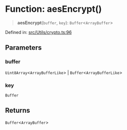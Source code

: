# Function: aesEncrypt()

> **aesEncrypt**(`buffer`, `key`): `Buffer`\<`ArrayBuffer`\>

Defined in: [src/Utils/crypto.ts:96](https://github.com/Fokusdotid/bail/blob/3bcafd64e13ba51a595ace0ee7bd2c9c52ab1814/src/Utils/crypto.ts#L96)

## Parameters

### buffer

`Uint8Array`\<`ArrayBufferLike`\> | `Buffer`\<`ArrayBufferLike`\>

### key

`Buffer`

## Returns

`Buffer`\<`ArrayBuffer`\>
